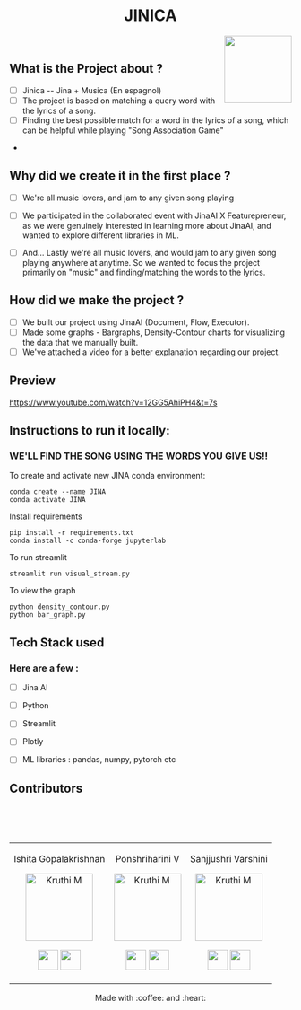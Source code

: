 
<h1 align="center">  JINICA </h1><img align='right' src = "https://i.pinimg.com/originals/dd/6d/fe/dd6dfe62c5d2cddaad50ba1c9480402c.gif"  height="120" alt="">

<br/>

## What is the Project about ?

- [ ] Jinica -- Jina + Musica (En espagnol)
- [ ] The project is based on matching a query word with the lyrics of a song.                                                       
- [ ] Finding the best possible match for a word in the lyrics of a song, which can be helpful while playing "Song Association Game" 
-
## Why did we create it in the first place ?

-[ ] We're all music lovers, and jam to any given song playing
-[ ] We participated in the collaborated event with JinaAI X Featurepreneur, as we were genuinely interested in learning more about JinaAI, and wanted to explore different libraries in ML.
-[ ] And... Lastly we're all music lovers, and would jam to any given song playing anywhere at anytime. So we wanted to focus the project primarily on "music" and finding/matching the words to the lyrics.


## How did we make the project ?

-[ ] We built our project using JinaAI (Document, Flow, Executor).
-[ ] Made some graphs - Bargraphs, Density-Contour charts for visualizing the data that we manually built.
-[ ] We've attached a video for a better explanation regarding our project.

## Preview

https://www.youtube.com/watch?v=12GG5AhiPH4&t=7s
## Instructions to run it locally:
### WE'LL FIND THE SONG USING THE WORDS YOU GIVE US!!  

To create and activate new JINA conda environment:  
```
conda create --name JINA    
conda activate JINA   
```
  
    
Install requirements     
```
pip install -r requirements.txt  
conda install -c conda-forge jupyterlab  
```    
  
    
To run streamlit  
```
streamlit run visual_stream.py
```  

To view the graph
```
python density_contour.py
python bar_graph.py
```

## Tech Stack used
### Here are a few :
- [ ] Jina AI
- [ ] Python
- [ ] Streamlit
- [ ] Plotly
- [ ] ML libraries : pandas, numpy, pytorch etc



## Contributors
<table>
<tr align="center">

<td >

Ishita Gopalakrishnan

<p align="center">
<img src = "https://media-exp1.licdn.com/dms/image/C5603AQF2uU4J13-aGg/profile-displayphoto-shrink_400_400/0/1617816011549?e=1642636800&v=beta&t=ENNjmQh9N8P76acrj247yOo5a8BwifWbS4NBoVDRpxg"  height="120" alt="Kruthi M">
</p>
<p align="center">
<a href = "https://github.com/IshitaG-2002IGK"><img src = "http://www.iconninja.com/files/241/825/211/round-collaboration-social-github-code-circle-network-icon.svg" width="36" height = "36"/></a>
<a href = "https://www.linkedin.com/in/ishita-gopalakrishnan-92949320b/">
<img src = "http://www.iconninja.com/files/863/607/751/network-linkedin-social-connection-circular-circle-media-icon.svg" width="36" height="36"/>
</a>
</p>
</td>

<br/>

<td >

Ponshriharini V

<p align="center">
<img src = "https://avatars.githubusercontent.com/u/75039501?v=4"  height="120" alt="Kruthi M">
</p>
<p align="center">
<a href = "https://github.com/harini-spec"><img src = "http://www.iconninja.com/files/241/825/211/round-collaboration-social-github-code-circle-network-icon.svg" width="36" height = "36"/></a>
<a href = "https://www.linkedin.com/in/ponshriharini-v-35ba5420a/">
<img src = "http://www.iconninja.com/files/863/607/751/network-linkedin-social-connection-circular-circle-media-icon.svg" width="36" height="36"/>
</a>
</p>
</td>

<br/>
<td >

Sanjjushri Varshini

<p align="center">
<img src = "https://avatars.githubusercontent.com/u/67419416?v=4"  height="120" alt="Kruthi M">
</p>
<p align="center">
<a href = "https://github.com/Sanjjushri"><img src = "http://www.iconninja.com/files/241/825/211/round-collaboration-social-github-code-circle-network-icon.svg" width="36" height = "36"/></a>
<a href = "https://www.linkedin.com/in/sanjjushri-varshini-r-aa33551ba/">
<img src = "http://www.iconninja.com/files/863/607/751/network-linkedin-social-connection-circular-circle-media-icon.svg" width="36" height="36"/>
</a>
</p>
</td>

<br/>



</tr>
</table>

  

<p align="center">
	Made with :coffee: and :heart:
</p>


